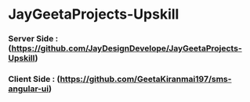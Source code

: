 # JayGeetaProjects-Upskill

### Server Side : (https://github.com/JayDesignDevelope/JayGeetaProjects-Upskill)
### Client Side : (https://github.com/GeetaKiranmai197/sms-angular-ui)